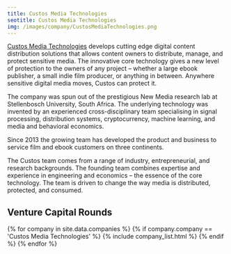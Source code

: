 ```yaml
---
title: Custos Media Technologies  
seotitle: Custos Media Technologies 
img: /images/company/CustosMediaTechnologies.png
---
```


<a href="https://custostech.com/">Custos Media Technologies</a> develops cutting edge digital content distribution solutions that allows content owners to distribute, manage, and protect sensitive media. The innovative core technology gives a new level of protection to the owners of any project – whether a large ebook publisher, a small indie film producer, or anything in between. Anywhere sensitive digital media moves, Custos can protect it.

The company was spun out of the prestigious New Media research lab at Stellenbosch University, South Africa. The underlying technology was invented by an experienced cross-disciplinary team specialising in signal processing, distribution systems, cryptocurrency, machine learning, and media and behavioral economics.

Since 2013 the growing team has developed the product and business to service film and ebook customers on three continents.

The Custos team comes from a range of industry, entrepreneurial, and research backgrounds. The founding team combines expertise and experience in engineering and economics – the essence of the core technology. The team is driven to change the way media is distributed, protected, and consumed.

## Venture Capital Rounds

{% for company in site.data.companies %}
{% if company.company == 'Custos Media Technologies' %}
{% include company_list.html %}
{% endif %}
{% endfor %}